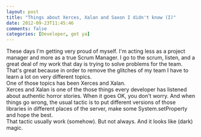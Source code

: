 ```yaml
---
layout: post
title: "Things about Xerces, Xalan and Saxon I didn't know (I)"
date: 2012-09-23T11:45:46
comments: false
categories: [Developer, got ya]
---
```


These days I'm getting very proud of myself. I'm acting less as a project manager and more as a true Scrum Manager. I go to the scrum, listen, and a great deal of my work that day is trying to solve problems for the team. That's great because in order to remove the glitches of my team I have to learn a lot on very different topics.<br />One of those topics has been Xerces and Xalan.<br />Xerces and Xalan is one of the those things every developer has listened about authentic horror stories. When it goes OK, you don't worry. And when things go wrong, the usual tactic is to put different versions of those libraries in different places of the server, make some System.setProperty and hope the best.<br />That tactic usually work (somehow). But not always. And it looks like (dark) magic.

